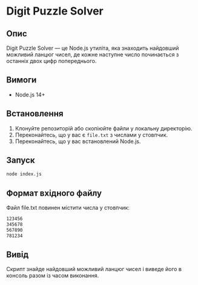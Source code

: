 # Digit Puzzle Solver

## Опис
Digit Puzzle Solver — це Node.js утиліта, яка знаходить найдовший можливий ланцюг чисел, де кожне наступне число починається з останніх двох цифр попереднього.

## Вимоги
- Node.js 14+

## Встановлення
1. Клонуйте репозиторій або скопіюйте файли у локальну директорію.
2. Переконайтесь, що у вас є `file.txt` з числами у стовпчик.
3. Переконайтесь, що у вас встановлений Node.js.

## Запуск
```sh
node index.js
```

## Формат вхідного файлу
Файл file.txt повинен містити числа у стовпчик:

```sh
123456
345678
567890
781234
```

## Вивід
Скрипт знайде найдовший можливий ланцюг чисел і виведе його в консоль разом із часом виконання.
